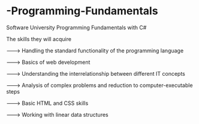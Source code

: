 # -Programming-Fundamentals
Software University  Programming Fundamentals with C#

The skills they will acquire

---> Handling the standard functionality of the programming language

---> Basics of web development

---> Understanding the interrelationship between different IT concepts

---> Analysis of complex problems and reduction to computer-executable steps

---> Basic HTML and CSS skills

---> Working with linear data structures
